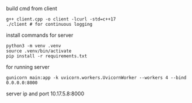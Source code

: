build cmd from client
```
g++ client.cpp -o client -lcurl -std=c++17
./client # for continuous logging
```

install commands for server
```
python3 -m venv .venv
source .venv/bin/activate
pip install -r requirements.txt
```

for running server
```
gunicorn main:app -k uvicorn.workers.UvicornWorker --workers 4 --bind 0.0.0.0:8000
```

server ip and port
10.17.5.8:8000